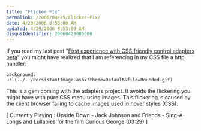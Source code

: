 ```yaml
---
title: "Flicker Fix"
permalink: /2006/04/29/Flicker-Fix/
date: 4/29/2006 8:53:00 AM
updated: 4/29/2006 8:53:00 AM
disqusIdentifier: 20060429085300
---
```

If you read my last post "[First experience with CSS friendly control adapters beta](http://weblogs.asp.net/lkempe/archive/2006/04/29/444390.aspx)" you might have realized that I am referencing in my CSS file a http handler:

```
background: 
url(../../PersistantImage.ashx?theme=Default&file=Rounded.gif)
```
<!-- more -->

This is a gem coming with the adapters project. It avoids the flickering you 
might have with pure CSS menu using images. This flickering is caused by the 
client browser failing to cache images used in hover styles (CSS). 

[ Currently Playing : Upside Down - Jack Johnson and Friends - Sing-A-Longs and Lullabies for the film Curious George (03:29) ]
